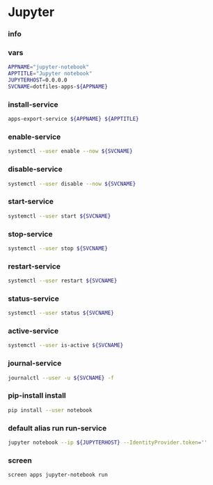 # Jupyter

### info

### vars
```sh
APPNAME="jupyter-notebook"
APPTITLE="Jupyter notebook"
JUPYTERHOST=0.0.0.0
SVCNAME=dotfiles-apps-${APPNAME}
```

### install-service
```sh
apps-export-service ${APPNAME} ${APPTITLE}
```

### enable-service
```sh
systemctl --user enable --now ${SVCNAME}
```

### disable-service
```sh
systemctl --user disable --now ${SVCNAME}
```

### start-service
```sh
systemctl --user start ${SVCNAME}
```

### stop-service
```sh
systemctl --user stop ${SVCNAME}
```

### restart-service
```sh
systemctl --user restart ${SVCNAME}
```

### status-service
```sh
systemctl --user status ${SVCNAME}
```

### active-service
```sh
systemctl --user is-active ${SVCNAME}
```

### journal-service
```sh interactive
journalctl --user -u ${SVCNAME} -f
```

### pip-install install
```sh
pip install --user notebook
```

### default alias run run-service
```sh
jupyter notebook --ip ${JUPYTERHOST} --IdentityProvider.token=''
```

### screen
```sh
screen apps jupyter-notebook run
```


